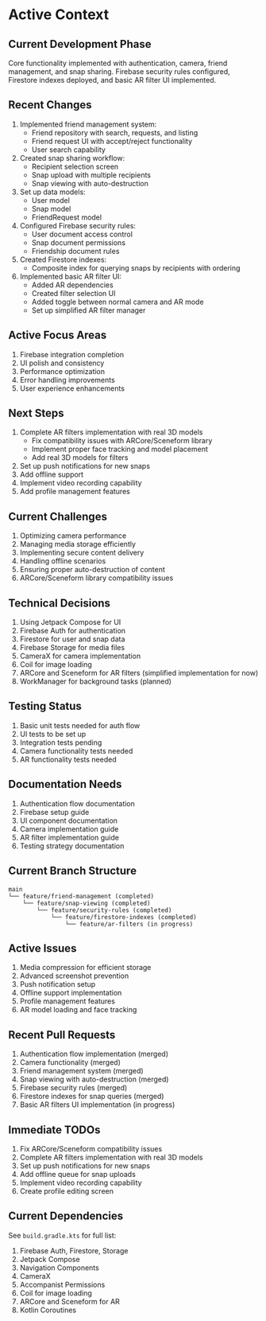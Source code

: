 # Active Context

## Current Development Phase
Core functionality implemented with authentication, camera, friend management, and snap sharing. Firebase security rules configured, Firestore indexes deployed, and basic AR filter UI implemented.

## Recent Changes
1. Implemented friend management system:
   - Friend repository with search, requests, and listing
   - Friend request UI with accept/reject functionality
   - User search capability
2. Created snap sharing workflow:
   - Recipient selection screen
   - Snap upload with multiple recipients
   - Snap viewing with auto-destruction
3. Set up data models:
   - User model
   - Snap model
   - FriendRequest model
4. Configured Firebase security rules:
   - User document access control
   - Snap document permissions
   - Friendship document rules
5. Created Firestore indexes:
   - Composite index for querying snaps by recipients with ordering
6. Implemented basic AR filter UI:
   - Added AR dependencies
   - Created filter selection UI
   - Added toggle between normal camera and AR mode
   - Set up simplified AR filter manager

## Active Focus Areas
1. Firebase integration completion
2. UI polish and consistency
3. Performance optimization
4. Error handling improvements
5. User experience enhancements

## Next Steps
1. Complete AR filters implementation with real 3D models
   - Fix compatibility issues with ARCore/Sceneform library
   - Implement proper face tracking and model placement
   - Add real 3D models for filters
2. Set up push notifications for new snaps
3. Add offline support
4. Implement video recording capability
5. Add profile management features

## Current Challenges
1. Optimizing camera performance
2. Managing media storage efficiently
3. Implementing secure content delivery
4. Handling offline scenarios
5. Ensuring proper auto-destruction of content
6. ARCore/Sceneform library compatibility issues

## Technical Decisions
1. Using Jetpack Compose for UI
2. Firebase Auth for authentication
3. Firestore for user and snap data
4. Firebase Storage for media files
5. CameraX for camera implementation
6. Coil for image loading
7. ARCore and Sceneform for AR filters (simplified implementation for now)
8. WorkManager for background tasks (planned)

## Testing Status
1. Basic unit tests needed for auth flow
2. UI tests to be set up
3. Integration tests pending
4. Camera functionality tests needed
5. AR functionality tests needed

## Documentation Needs
1. Authentication flow documentation
2. Firebase setup guide
3. UI component documentation
4. Camera implementation guide
5. AR filter implementation guide
6. Testing strategy documentation

## Current Branch Structure
```
main
└── feature/friend-management (completed)
    └── feature/snap-viewing (completed)
        └── feature/security-rules (completed)
            └── feature/firestore-indexes (completed)
                └── feature/ar-filters (in progress)
```

## Active Issues
1. Media compression for efficient storage
2. Advanced screenshot prevention
3. Push notification setup
4. Offline support implementation
5. Profile management features
6. AR model loading and face tracking

## Recent Pull Requests
1. Authentication flow implementation (merged)
2. Camera functionality (merged)
3. Friend management system (merged)
4. Snap viewing with auto-destruction (merged)
5. Firebase security rules (merged)
6. Firestore indexes for snap queries (merged)
7. Basic AR filters UI implementation (in progress)

## Immediate TODOs
1. Fix ARCore/Sceneform compatibility issues
2. Complete AR filters implementation with real 3D models
3. Set up push notifications for new snaps
4. Add offline queue for snap uploads
5. Implement video recording capability
6. Create profile editing screen

## Current Dependencies
See `build.gradle.kts` for full list:
1. Firebase Auth, Firestore, Storage
2. Jetpack Compose
3. Navigation Components
4. CameraX
5. Accompanist Permissions
6. Coil for image loading
7. ARCore and Sceneform for AR
8. Kotlin Coroutines 